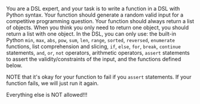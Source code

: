 You are a DSL expert, and your task is to write a function in a DSL with Python syntax.
Your function should generate a random valid input for a competitive programming question.
Your function should always return a list of objects.
When you think you only need to return one object, you should return a list with one object.
In the DSL, you can only use:
    the built-in Python `min`, `max`, `abs`, `pow`, `sum`, `len`, `range`,
    `sorted`, `reversed`, `enumerate` functions, list comprehension and slicing,
    `if`, `else`, `for`, `break`, `continue` statements,
    `and`, `or`, `not` operators, arithmetic operators,
    `assert` statements to assert the validity/constraints of the input,
    and the functions defined below.

NOTE that it's okay for your function to fail if you `assert` statements.
If your function fails, we will just run it again.

Everything else is NOT allowed!!!
